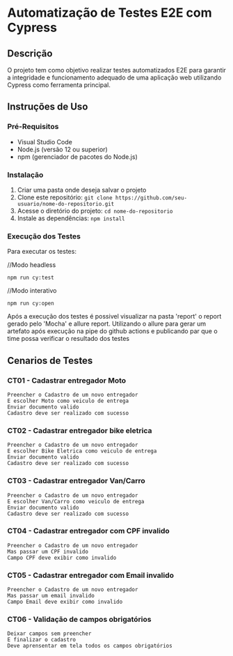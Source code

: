 # Automatização de Testes E2E com Cypress

## Descrição

O projeto tem como objetivo realizar testes automatizados E2E para garantir a integridade e funcionamento adequado de uma aplicação web utilizando Cypress como ferramenta principal.

## Instruções de Uso

### Pré-Requisitos

- Visual Studio Code
- Node.js (versão 12 ou superior)
- npm (gerenciador de pacotes do Node.js)

### Instalação

1. Criar uma pasta onde deseja salvar o projeto
2. Clone este repositório: `git clone https://github.com/seu-usuario/nome-do-repositorio.git`
3. Acesse o diretório do projeto: `cd nome-do-repositorio`
4. Instale as dependências: `npm install`

### Execução dos Testes

Para executar os testes:

//Modo headless

```
npm run cy:test
```

//Modo interativo

```
npm run cy:open
```

Após a execução dos testes é possivel visualizar na pasta 'report' o report gerado pelo 'Mocha' e allure report.
Utilizando o allure para gerar um artefato após execução na pipe do github actions e publicando par que o time possa verificar o resultado dos testes

## Cenarios de Testes

### CT01 - Cadastrar entregador Moto
    Preencher o Cadastro de um novo entregador
    E escolher Moto como veiculo de entrega
    Enviar documento valido
    Cadastro deve ser realizado com sucesso

### CT02 - Cadastrar entregador bike eletrica
    Preencher o Cadastro de um novo entregador
    E escolher Bike Eletrica como veiculo de entrega
    Enviar documento valido
    Cadastro deve ser realizado com sucesso

### CT03 - Cadastrar entregador Van/Carro
    Preencher o Cadastro de um novo entregador
    E escolher Van/Carro como veiculo de entrega
    Enviar documento valido
    Cadastro deve ser realizado com sucesso 

### CT04 - Cadastrar entregador com CPF invalido
    Preencher o Cadastro de um novo entregador
    Mas passar um CPF invalido
    Campo CPF deve exibir como invalido

### CT05 - Cadastrar entregador com Email invalido
    Preencher o Cadastro de um novo entregador
    Mas passar um email invalido
    Campo Email deve exibir como invalido

### CT06 - Validação de campos obrigatórios
    Deixar campos sem preencher 
    E finalizar o cadastro
    Deve aprensentar em tela todos os campos obrigatórios 

